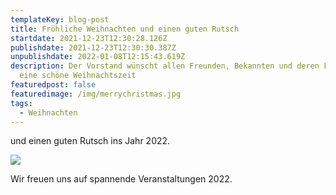 ```yaml
---
templateKey: blog-post
title: Fröhliche Weihnachten und einen guten Rutsch
startdate: 2021-12-23T12:30:28.126Z
publishdate: 2021-12-23T12:30:30.387Z
unpublishdate: 2022-01-08T12:15:43.619Z
description: Der Vorstand wünscht allen Freunden, Bekannten und deren Familien
  eine schöne Weihnachtszeit
featuredpost: false
featuredimage: /img/merrychristmas.jpg
tags:
  - Weihnachten
---
```

und einen guten Rutsch ins Jahr 2022.

![](/img/weihnachtsmann_tanzt.jpg)

Wir freuen uns auf spannende Veranstaltungen 2022.